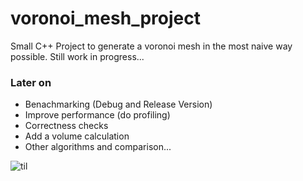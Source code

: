 # voronoi_mesh_project
Small C++ Project to generate a voronoi mesh in the most naive way possible. Still work in progress...

### Later on
- Benachmarking (Debug and Release Version)
- Improve performance (do profiling)
- Correctness checks
- Add a volume calculation
- Other algorithms and comparison...

![til](./example_voronoi_animation.gif)